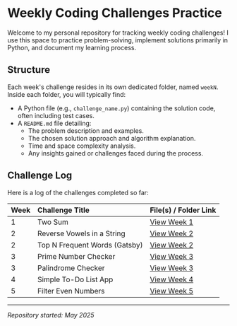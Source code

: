 # Weekly Coding Challenges Practice

Welcome to my personal repository for tracking weekly coding challenges! I use this space to practice problem-solving, implement solutions primarily in Python, and document my learning process.

## Structure

Each week's challenge resides in its own dedicated folder, named `weekN`. Inside each folder, you will typically find:

* A Python file (e.g., `challenge_name.py`) containing the solution code, often including test cases.
* A `README.md` file detailing:
    * The problem description and examples.
    * The chosen solution approach and algorithm explanation.
    * Time and space complexity analysis.
    * Any insights gained or challenges faced during the process.

## Challenge Log

Here is a log of the challenges completed so far:

| Week | Challenge Title                       | File(s) / Folder Link       |
| :--- | :------------------------------------ | :-------------------------- |
| 1    | Two Sum                               | [View Week 1](./week1/)       |
| 2    | Reverse Vowels in a String            | [View Week 2](./week2/)       |
| 2    | Top N Frequent Words (Gatsby)         | [View Week 2](./week2/)       |
| 3    | Prime Number Checker                  | [View Week 3](./week3/prime_checker.py) |
| 3    | Palindrome Checker                    | [View Week 3](./week3/palindrome_checker.py) |
| 4    | Simple To-Do List App                 | [View Week 4](./week4/todo-app.py) |
| 5    | Filter Even Numbers                   | [View Week 5](./week5/even_filter.py) |

---

*Repository started: May 2025*